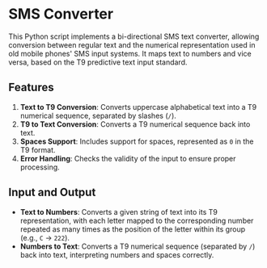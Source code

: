 # SMS Converter

This Python script implements a bi-directional SMS text converter, allowing conversion between regular text and the numerical representation used in old mobile phones' SMS input systems. It maps text to numbers and vice versa, based on the T9 predictive text input standard.

## Features

1. **Text to T9 Conversion**: Converts uppercase alphabetical text into a T9 numerical sequence, separated by slashes (`/`).
2. **T9 to Text Conversion**: Converts a T9 numerical sequence back into text.
3. **Spaces Support**: Includes support for spaces, represented as `0` in the T9 format.
4. **Error Handling**: Checks the validity of the input to ensure proper processing.

## Input and Output

- **Text to Numbers**: Converts a given string of text into its T9 representation, with each letter mapped to the corresponding number repeated as many times as the position of the letter within its group (e.g., `C` → `222`).
- **Numbers to Text**: Converts a T9 numerical sequence (separated by `/`) back into text, interpreting numbers and spaces correctly.
